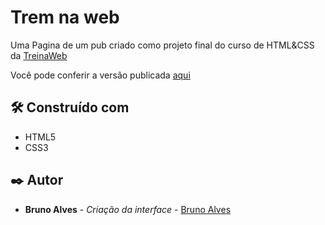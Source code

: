# Trem na web

Uma Pagina de um pub criado como projeto final do curso de HTML&CSS da [TreinaWeb](https://www.treinaweb.com.br)


Você pode conferir a versão publicada [aqui](https://brunoazzireluto.github.io/trem_na_web/)

## 🛠️ Construído com
* HTML5
* CSS3

## ✒️ Autor
* **Bruno Alves** - *Criação da interface* - [Bruno Alves](https://github.com/Brunoazzireluto)